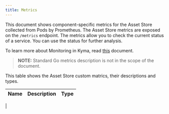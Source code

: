 ```yaml
---
title: Metrics
---
```


This document shows component-specific metrics for the Asset Store collected from Pods by Prometheus. The Asset Store metrics are exposed on the `/metrics` endpoint. The metrics allow you to check the current status of a service. You can use the status for further analysis.

To learn more about Monitoring in Kyma, read [this](/components/monitoring) document.

> **NOTE:** Standard Go metrics description is not in the scope of the document.

This table shows the Asset Store custom matrics, their descriptions and types.

| Name | Description | Type |
|------|-------------|------|
|
